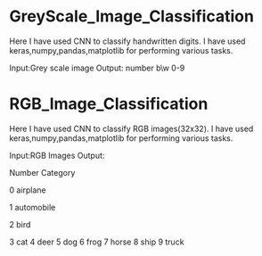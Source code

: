 # GreyScale_Image_Classification
Here I have used CNN to classify handwritten digits.
I have used keras,numpy,pandas,matplotlib for performing various tasks.

Input:Grey scale image
Output: number b\w 0-9



# RGB_Image_Classification
Here I have used CNN to classify RGB images(32x32).
I have used keras,numpy,pandas,matplotlib for performing various tasks.

Input:RGB Images
Output:

Number             Category

0                  airplane

1                  automobile

2                  bird

3                  cat
4                  deer
5                  dog
6                  frog
7                  horse
8                  ship
9                  truck
